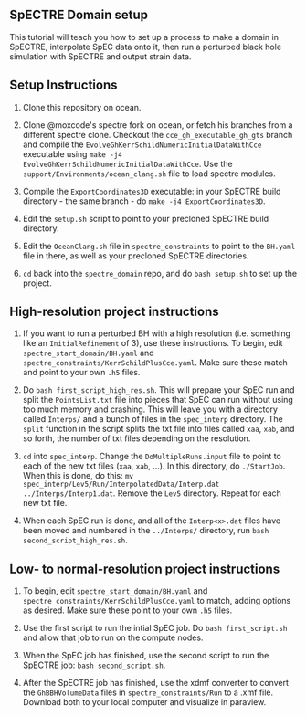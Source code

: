 ## SpECTRE Domain setup

This tutorial will teach you how to set up a process to make a domain in SpECTRE, interpolate SpEC data onto it, then run a perturbed black hole simulation with SpECTRE and output strain data. 

## Setup Instructions

1) Clone this repository on ocean.

2) Clone @moxcode's spectre fork on ocean, or fetch his branches from a different spectre clone. Checkout the `cce_gh_executable_gh_gts` branch and compile the `EvolveGhKerrSchildNumericInitialDataWithCce` executable using `make -j4 EvolveGhKerrSchildNumericInitialDataWithCce`. Use the `support/Environments/ocean_clang.sh` file to load spectre modules. 

3) Compile the `ExportCoordinates3D` executable: in your SpECTRE build directory - the same branch - do `make -j4 ExportCoordinates3D`. 

4) Edit the `setup.sh` script to point to your precloned SpECTRE build directory.

5) Edit the `OceanClang.sh` file in `spectre_constraints` to point to the `BH.yaml` file in there, as well as your precloned SpECTRE directories. 

6) `cd` back into the `spectre_domain` repo, and do `bash setup.sh` to set up the project. 

## High-resolution project instructions

1) If you want to run a perturbed BH with a high resolution (i.e. something like an `InitialRefinement` of 3), use these instructions. To begin, edit `spectre_start_domain/BH.yaml` and `spectre_constraints/KerrSchildPlusCce.yaml`. Make sure these match and point to your own `.h5` files. 

2) Do `bash first_script_high_res.sh`. This will prepare your SpEC run and split the `PointsList.txt` file into pieces that SpEC can run without using too much memory and crashing. This will leave you with a directory called `Interps/` and a bunch of files in the `spec_interp` directory. The `split` function in the script splits the txt file into files called `xaa`, `xab`, and so forth, the number of txt files depending on the resolution. 

3) `cd` into `spec_interp`. Change the `DoMultipleRuns.input` file to point to each of the new txt files (`xaa`, `xab`, ...). In this directory, do `./StartJob`. When this is done, do this: `mv spec_interp/Lev5/Run/InterpolatedData/Interp.dat ../Interps/Interp1.dat`. Remove the `Lev5` directory. Repeat for each new txt file. 

4) When each SpEC run is done, and all of the `Interp<x>.dat` files have been moved and numbered in the `../Interps/` directory, run `bash second_script_high_res.sh`. 

## Low- to normal-resolution project instructions

1) To begin, edit `spectre_start_domain/BH.yaml` and `spectre_constraints/KerrSchildPlusCce.yaml` to match, adding options as desired. Make sure these point to your own `.h5` files. 

2) Use the first script to run the intial SpEC job. Do `bash first_script.sh` and allow that job to run on the compute nodes.

3) When the SpEC job has finished, use the second script to run the SpECTRE job: `bash second_script.sh`. 

4) After the SpECTRE job has finished, use the xdmf converter to convert the `GhBBHVolumeData` files in `spectre_constraints/Run` to a .xmf file. Download both to your local computer and visualize in paraview. 
